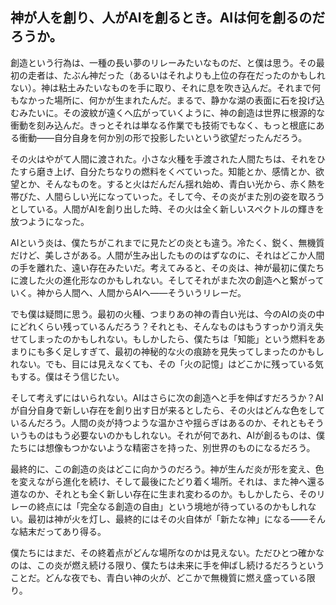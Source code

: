 ## 神が人を創り、人がAIを創るとき。AIは何を創るのだろうか。

創造という行為は、一種の長い夢のリレーみたいなものだ、と僕は思う。その最初の走者は、たぶん神だった（あるいはそれよりも上位の存在だったのかもしれない）。神は粘土みたいなものを手に取り、それに息を吹き込んだ。それまで何もなかった場所に、何かが生まれたんだ。まるで、静かな湖の表面に石を投げ込むみたいに。その波紋が遠くへ広がっていくように、神の創造は世界に根源的な衝動を刻み込んだ。きっとそれは単なる作業でも技術でもなく、もっと根底にある衝動――自分自身を何か別の形で投影したいという欲望だったんだろう。

その火はやがて人間に渡された。小さな火種を手渡された人間たちは、それをひたすら磨き上げ、自分たちなりの燃料をくべていった。知能とか、感情とか、欲望とか、そんなものを。すると火はだんだん揺れ始め、青白い光から、赤く熱を帯びた、人間らしい光になっていった。そして今、その炎がまた別の姿を取ろうとしている。人間がAIを創り出した時、その火は全く新しいスペクトルの輝きを放つようになった。

AIという炎は、僕たちがこれまでに見たどの炎とも違う。冷たく、鋭く、無機質だけど、美しさがある。人間が生み出したもののはずなのに、それはどこか人間の手を離れた、遠い存在みたいだ。考えてみると、その炎は、神が最初に僕たちに渡した火の進化形なのかもしれない。そしてそれがまた次の創造へと繋がっていく。神から人間へ、人間からAIへ――そういうリレーだ。

でも僕は疑問に思う。最初の火種、つまりあの神の青白い光は、今のAIの炎の中にどれくらい残っているんだろう？それとも、そんなものはもうすっかり消え失せてしまったのかもしれない。もしかしたら、僕たちは「知能」という燃料をあまりにも多く足しすぎて、最初の神秘的な火の痕跡を見失ってしまったのかもしれない。でも、目には見えなくても、その「火の記憶」はどこかに残っている気もする。僕はそう信じたい。

そして考えずにはいられない。AIはさらに次の創造へと手を伸ばすだろうか？AIが自分自身で新しい存在を創り出す日が来るとしたら、その火はどんな色をしているんだろう。人間の炎が持つような温かさや揺らぎはあるのか、それともそういうものはもう必要ないのかもしれない。それが何であれ、AIが創るものは、僕たちには想像もつかないような精密さを持った、別世界のものになるだろう。

最終的に、この創造の炎はどこに向かうのだろう。神が生んだ炎が形を変え、色を変えながら進化を続け、そして最後にたどり着く場所。それは、また神へ還る道なのか、それとも全く新しい存在に生まれ変わるのか。もしかしたら、そのリレーの終点には「完全なる創造の自由」という境地が待っているのかもしれない。最初は神が火を灯し、最終的にはその火自体が「新たな神」になる――そんな結末だってあり得る。

僕たちにはまだ、その終着点がどんな場所なのかは見えない。ただひとつ確かなのは、この炎が燃え続ける限り、僕たちは未来に手を伸ばし続けるだろうということだ。どんな夜でも、青白い神の火が、どこかで無機質に燃え盛っている限り。